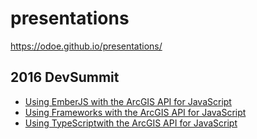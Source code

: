 # presentations
https://odoe.github.io/presentations/

## 2016 DevSummit
- [Using EmberJS with the ArcGIS API for JavaScript](https://odoe.github.io/presentations/2016-devsummit-ember)
- [Using Frameworks with the ArcGIS API for JavaScript](https://odoe.github.io/presentations/2016-devsummit-frameworks)
- [Using TypeScriptwith the ArcGIS API for JavaScript](https://odoe.github.io/presentations/2016-devsummit-typescript)